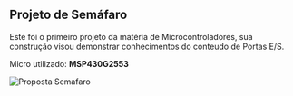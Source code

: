 ## Projeto de Semáfaro 
Este foi o primeiro projeto da matéria de Microcontroladores, sua construção visou demonstrar conhecimentos do conteudo de Portas E/S.

Micro utilizado: **MSP430G2553**

![Proposta Semafaro](https://github.com/user-attachments/assets/823cc810-1ae3-4736-a806-a70eec83b6c4)
